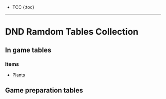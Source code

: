 
* TOC 
{:toc}

---

# DND Ramdom Tables Collection

## In game tables
  ### Items
  - [Plants](items/plants.md)
  
## Game preparation tables
